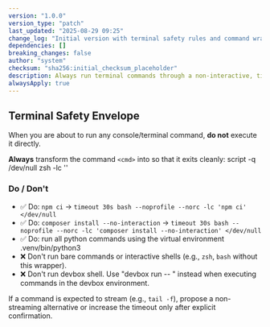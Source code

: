 ```yaml
---
version: "1.0.0"
version_type: "patch"
last_updated: "2025-08-29 09:25"
change_log: "Initial version with terminal safety rules and command wrapping guidelines"
dependencies: []
breaking_changes: false
author: "system"
checksum: "sha256:initial_checksum_placeholder"
description: Always run terminal commands through a non-interactive, timed bash subshell.
alwaysApply: true
---
```


## Terminal Safety Envelope

When you are about to run any console/terminal command, **do not** execute it directly.

**Always** transform the command `<cmd>` into so that it exits cleanly:
script -q /dev/null zsh -lc '<cmd>'

### Do / Don't

- ✅ Do: `npm ci` → `timeout 30s bash --noprofile --norc -lc 'npm ci' </dev/null`
- ✅ Do: `composer install --no-interaction` → `timeout 30s bash --noprofile --norc -lc 'composer install --no-interaction' </dev/null`
- ✅ Do: run all python commands using the virtual environment .venv/bin/python3
- ❌ Don't run bare commands or interactive shells (e.g., `zsh`, `bash` without this wrapper).
- ❌ Don't run devbox shell. Use "devbox run -- <cmd>" instead when executing commands in the devbox environment.

If a command is expected to stream (e.g., `tail -f`), propose a non-streaming alternative or increase the timeout only after explicit confirmation.
